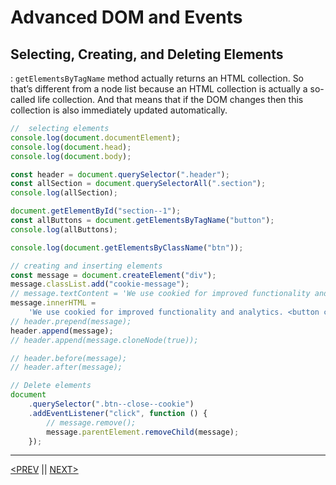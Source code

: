 # Advanced DOM and Events

## Selecting, Creating, and Deleting Elements

: `getElementsByTagName` method actually returns an HTML collection. So that’s different from a node list because an HTML collection is actually a so-called life collection. And that means that if the DOM changes then this collection is also immediately updated automatically.

```jsx
//  selecting elements
console.log(document.documentElement);
console.log(document.head);
console.log(document.body);

const header = document.querySelector(".header");
const allSection = document.querySelectorAll(".section");
console.log(allSection);

document.getElementById("section--1");
const allButtons = document.getElementsByTagName("button");
console.log(allButtons);

console.log(document.getElementsByClassName("btn"));

// creating and inserting elements
const message = document.createElement("div");
message.classList.add("cookie-message");
// message.textContent = 'We use cookied for improved functionality and analytics.';
message.innerHTML =
	'We use cookied for improved functionality and analytics. <button class="btn btn--close--cookie">Got it!</button>';
// header.prepend(message);
header.append(message);
// header.append(message.cloneNode(true));

// header.before(message);
// header.after(message);

// Delete elements
document
	.querySelector(".btn--close--cookie")
	.addEventListener("click", function () {
		// message.remove();
		message.parentElement.removeChild(message);
	});
```

---

[<PREV](./cjs221008.md) || [NEXT>](./cjs221009.md)
